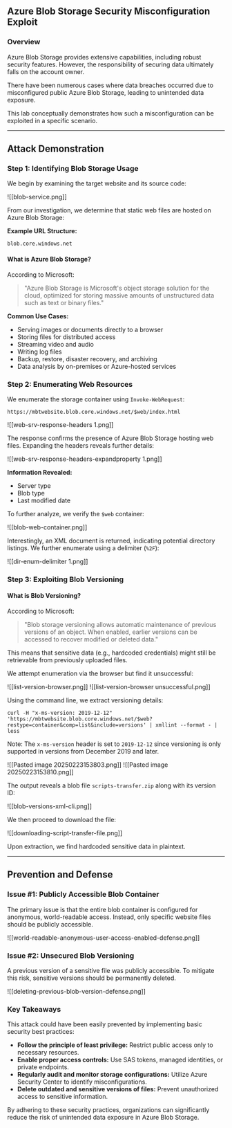 ## Azure Blob Storage Security Misconfiguration Exploit

### Overview

Azure Blob Storage provides extensive capabilities, including robust security features. However, the responsibility of securing data ultimately falls on the account owner.

There have been numerous cases where data breaches occurred due to misconfigured public Azure Blob Storage, leading to unintended data exposure.

This lab conceptually demonstrates how such a misconfiguration can be exploited in a specific scenario.

---

## Attack Demonstration

### Step 1: Identifying Blob Storage Usage

We begin by examining the target website and its source code:

![[blob-service.png]]

From our investigation, we determine that static web files are hosted on Azure Blob Storage:

**Example URL Structure:**

```
blob.core.windows.net
```

#### What is Azure Blob Storage?

According to Microsoft:

> "Azure Blob Storage is Microsoft's object storage solution for the cloud, optimized for storing massive amounts of unstructured data such as text or binary files."

**Common Use Cases:**

- Serving images or documents directly to a browser
- Storing files for distributed access
- Streaming video and audio
- Writing log files
- Backup, restore, disaster recovery, and archiving
- Data analysis by on-premises or Azure-hosted services

### Step 2: Enumerating Web Resources

We enumerate the storage container using `Invoke-WebRequest`:

```
https://mbtwebsite.blob.core.windows.net/$web/index.html
```

![[web-srv-response-headers 1.png]]

The response confirms the presence of Azure Blob Storage hosting web files. Expanding the headers reveals further details:

![[web-srv-response-headers-expandproperty 1.png]]

**Information Revealed:**

- Server type
- Blob type
- Last modified date

To further analyze, we verify the `$web` container:

![[blob-web-container.png]]

Interestingly, an XML document is returned, indicating potential directory listings. We further enumerate using a delimiter (`%2F`):

![[dir-enum-delimiter 1.png]]

### Step 3: Exploiting Blob Versioning

#### What is Blob Versioning?

According to Microsoft:

> "Blob storage versioning allows automatic maintenance of previous versions of an object. When enabled, earlier versions can be accessed to recover modified or deleted data."

This means that sensitive data (e.g., hardcoded credentials) might still be retrievable from previously uploaded files.

We attempt enumeration via the browser but find it unsuccessful:

![[list-version-browser.png]] ![[list-version-browser unsuccessful.png]]

Using the command line, we extract versioning details:

```
curl -H "x-ms-version: 2019-12-12" 'https://mbtwebsite.blob.core.windows.net/$web?restype=container&comp=list&include=versions' | xmllint --format - | less
```

Note: The `x-ms-version` header is set to `2019-12-12` since versioning is only supported in versions from December 2019 and later.

![[Pasted image 20250223153803.png]] ![[Pasted image 20250223153810.png]]

The output reveals a blob file `scripts-transfer.zip` along with its version ID:

![[blob-versions-xml-cli.png]]

We then proceed to download the file:

![[downloading-script-transfer-file.png]]

Upon extraction, we find hardcoded sensitive data in plaintext.

---

## Prevention and Defense

### Issue #1: Publicly Accessible Blob Container

The primary issue is that the entire blob container is configured for anonymous, world-readable access. Instead, only specific website files should be publicly accessible.

![[world-readable-anonymous-user-access-enabled-defense.png]]

### Issue #2: Unsecured Blob Versioning

A previous version of a sensitive file was publicly accessible. To mitigate this risk, sensitive versions should be permanently deleted.

![[deleting-previous-blob-version-defense.png]]

### Key Takeaways

This attack could have been easily prevented by implementing basic security best practices:

- **Follow the principle of least privilege:** Restrict public access only to necessary resources.
- **Enable proper access controls:** Use SAS tokens, managed identities, or private endpoints.
- **Regularly audit and monitor storage configurations:** Utilize Azure Security Center to identify misconfigurations.
- **Delete outdated and sensitive versions of files:** Prevent unauthorized access to sensitive information.

By adhering to these security practices, organizations can significantly reduce the risk of unintended data exposure in Azure Blob Storage.
